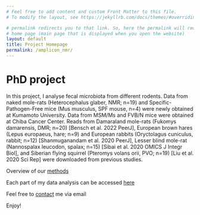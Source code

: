 ```yaml
---
# Feel free to add content and custom Front Matter to this file.
# To modify the layout, see https://jekyllrb.com/docs/themes/#overriding-theme-defaults

# permalink redirects you to that link. So, here the permalink will redirect to the 
# home page (main page that is displayed when you open the website)
layout: default
title: Project Homepage
permalink: /amplicon_nmr/
---
```


# PhD project

In this project, I analyse fecal microbiota from different rodents. Data from naked mole-rats (Heterocephalus glaber, NMR; n=19) and Specific-Pathogen-Free mice (Mus musculus, SPF mouse, n=4) were newly obtained at Kumamoto University. Data from MSM/Ms and FVB/N mice were obtained at Chiba Cancer Center. Reads from Damaraland mole-rats (Fukomys damarensis, DMR; n=20) [Bensch et al. 2022 PeerJ], European brown hares (Lepus europaeus, hare; n=9) and European rabbits (Oryctolagus cuniculus, rabbit; n=12) [Shanmuganandam et al. 2020 PeerJ], Lesser blind mole-rat (Nannospalax leucodon, spalax; n=15) [Sibai et al. 2020 OMICS J Integr Biol], and Siberian flying squirrel (Pteromys volans orii, PVO; n=19) [Liu et al. 2020 Sci Rep] were downloaded from previous studies.

Overview of our [methods](/methods)

Each part of my data analysis can be accessed [here](/vignettes)

Feel free to [contact](/contact) me via email

Enjoy!